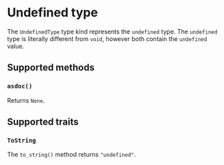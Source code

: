 # Undefined type

The `UndefinedType` type kind represents the `undefined` type. The `undefined` type is literally different from `void`, however both contain the `undefined` value.

## Supported methods

### `asdoc()`

Returns `None`.

## Supported traits

### `ToString`

The `to_string()` method returns `"undefined"`.